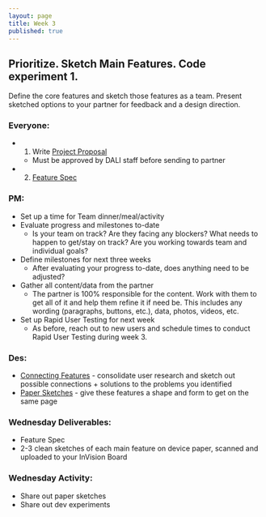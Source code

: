 ```yaml
---
layout: page
title: Week 3
published: true
---
```



## Prioritize. Sketch Main Features. Code experiment 1.

Define the core features and sketch those features as a team. Present sketched options to your partner for feedback and a design direction.

### Everyone:
* 1. Write [Project Proposal](https://docs.google.com/document/d/1eUOWSDpmRE9037nOym1h5oGvgmbrT-mZnaj9arZcxyQ/edit)
  * Must be approved by DALI staff before sending to partner
* 2. [Feature Spec](feature-specification.md)


### PM:
* Set up a time for Team dinner/meal/activity
* Evaluate progress and milestones to-date
  * Is your team on track? Are they facing any blockers? What needs to happen to get/stay on track? Are you working towards team and individual goals?
* Define milestones for next three weeks
  * After evaluating your progress to-date, does anything need to be adjusted?
* Gather all content/data from the partner
  * The partner is 100% responsible for the content. Work with them to get all of it and help them refine it if need be. This includes any wording (paragraphs, buttons, etc.), data, photos, videos, etc.
* Set up Rapid User Testing for next week
  * As before, reach out to new users and schedule times to conduct Rapid User Testing during week 3.


### Des:
* [Connecting Features](connecting-features.md) - consolidate user research and sketch out possible connections + solutions to the problems you identified
* [Paper Sketches](paper-sketches.md) - give these features a shape and form to get on the same page


### Wednesday Deliverables:
  * Feature Spec
  * 2-3 clean sketches of each main feature on device paper, scanned and uploaded to your InVision Board


### Wednesday Activity:
  * Share out paper sketches <!-- science fair style -->
  * Share out dev experiments
